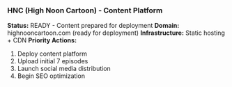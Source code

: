 ### HNC (High Noon Cartoon) - Content Platform  

**Status:** READY - Content prepared for deployment
**Domain:** highnooncartoon.com (ready for deployment)
**Infrastructure:** Static hosting + CDN
**Priority Actions:**

1. Deploy content platform
2. Upload initial 7 episodes
3. Launch social media distribution
4. Begin SEO optimization
